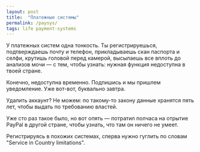 ```yaml
---
layout: post
title:  "Платежные системы"
permalink: /paysys/
tags: life payment-systems
---
```


У платежных систем одна тонкость. Ты регистрируешься, подтверждаешь почту и
телефон, прикладываешь скан паспорта и селфи, крутишь головой перед камерой,
высылаешь все вплоть до анализов мочи — с тем, чтобы узнать: нужная функция
недоступна в твоей стране.

Конечно, недоступна временно. Подпишись и мы пришлем уведомление. Уже вот-вот,
буквально завтра.

Удалить аккаунт? Не можем: по такому-то закону данные хранятся пять лет, чтобы
выдать по требованию властей.

Уже сто раз такое было, но вот опять — потратил полчаса на отрытие PayPal в
другой стране, чтобы узнать, что там он ничего не умеет.

Регистрируясь в похожих системах, сперва нужно гуглить по словам "Service in
Country limitations".
